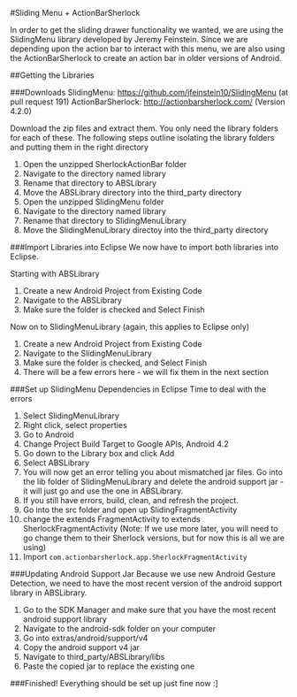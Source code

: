 #Sliding Menu + ActionBarSherlock

In order to get the sliding drawer functionality we wanted, we are using the SlidingMenu library developed by Jeremy Feinstein. Since we are depending upon the action bar to interact with this menu, we are also using the ActionBarSherlock to create an action bar in older versions of Android.

##Getting the Libraries

###Downloads
SlidingMenu: https://github.com/jfeinstein10/SlidingMenu (at pull request 191)
ActionBarSherlock: http://actionbarsherlock.com/ (Version 4.2.0)

Download the zip files and extract them. You only need the library folders for each of these. The following steps outline isolating the library folders and putting them in the right directory

1. Open the unzipped SherlockActionBar folder
2. Navigate to the directory named library
3. Rename that directory to ABSLibrary
4. Move the ABSLibrary directory into the third_party directory
5. Open the unzipped SlidingMenu folder
6. Navigate to the directory named library
7. Rename that directory to SlidingMenuLibrary
8. Move the SlidingMenuLibrary directoy into the third_party directory

###Import Libraries into Eclipse
We now have to import both libraries into Eclipse.

Starting with ABSLibrary

1. Create a new Android Project from Existing Code
2. Navigate to the ABSLibrary
3. Make sure the folder is checked and Select Finish

Now on to SlidingMenuLibrary (again, this applies to Eclipse only)

1. Create a new Android Project from Existing Code
2. Navigate to the SlidingMenuLibrary
3. Make sure the folder is checked, and Select Finish
4. There will be a few errors here - we will fix them in the next section


###Set up SlidingMenu Dependencies in Eclipse
Time to deal with the errors

1. Select SlidingMenuLibrary
2. Right click, select properties
3. Go to Android
4. Change Project Build Target to Google APIs, Android 4.2
5. Go down to the Library box and click Add
6. Select ABSLibrary
7. You will now get an error telling you about mismatched jar files. Go into the lib folder of SlidingMenuLibrary and delete the android support jar -  it will just go and use the one in ABSLibrary.
8. If you still have errors, build, clean, and refresh the project.
9. Go into the src folder and open up SlidingFragmentActivity
10. change the extends FragmentActivity to extends SherlockFragmentActivity (Note: If we use more later, you will need to go change them to their Sherlock versions, but for now this is all we are using)
11. Import `com.actionbarsherlock.app.SherlockFragmentActivity`

###Updating Android Support Jar
Because we use new Android Gesture Detection, we need to have the most recent version of the android support library in ABSLibrary.

1. Go to the SDK Manager and make sure that you have the most recent android support library
2. Navigate to the android-sdk folder on your computer
3. Go into extras/android/support/v4
4. Copy the android support v4 jar
5. Navigate to third_party/ABSLibrary/libs
6. Paste the copied jar to replace the existing one

###Finished!
Everything should be set up just fine now :]
